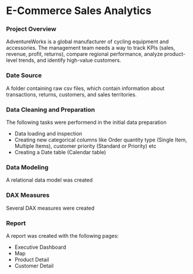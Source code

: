 # E-Commerce Sales Analytics

### Project Overview
AdventureWorks is a global manufacturer of cycling equipment and accessories.
The management team needs a way to track KPIs (sales, revenue, profit, returns), compare regional performance, analyze product-level trends, and identify high-value customers.

### Date Source
A folder containing raw csv files, which contain information about transactions, returns, customers, and sales territories.

### Data Cleaning and Preparation

The following tasks were performend in the initial data preparation
- Data loading and inspection
- Creating new categorical columns like Order quantity type (Single Item, Multiple Items), customer priority (Standard or Priority) etc
- Creating a Date table (Calendar table)

### Data Modeling
A relational data model was created

### DAX Measures
Several DAX measures were created

### Report
A report was created with the following pages:
- Executive Dashboard
- Map
- Product Detail
- Customer Detail
  
